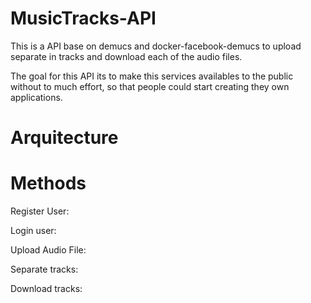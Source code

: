 # MusicTracks-API

This is a API base on demucs and docker-facebook-demucs to upload separate in tracks and download each of the audio files.

The goal for this API its to make this services availables to the public without to much effort, so that people could start creating they own applications.

# Arquitecture



# Methods

Register User:

Login user:

Upload Audio File:

Separate tracks:

Download tracks:
